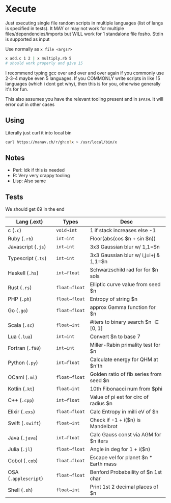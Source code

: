 # Xecute

Just executing single file random scripts in multiple languages (list of langs is specified in tests). It MAY or may not work for multiple files/dependencies/imports but WILL work for 1 standalone file fosho. Stdin is supported as input

Use normally as `x file <args?>`

```sh
x add.c 1 2 | x multiply.rb 5
# should work properly and give 15
```

I recommend typing gcc over and over and over again if you commonly use 2-3-4 maybe even 5 languages. If you COMMONLY write scripts in like 15 languages (which i dont get why), then this is for you, otherwise generally it's for fun.

This also assumes you have the relevant tooling present and in `$PATH`. It will error out in other cases

## Using
Literally just curl it into local bin
```bash
curl https://manav.ch/r/gh:x?x > /usr/local/bin/x
```

<!-- ## Ideas
- Solve some specific navier stokes eq
- Solve some specific general relativity case
- Something with the 3-body problem
- Calc e
- Calc euler-mascheroni constant
- Omega constant by iterating over Oe^O = 1 -->

## Notes
- Perl: Idk if this is needed
- R: Very very crappy tooling
- Lisp: Also same

## Tests
We should get 69 in the end

| Lang (.ext)        | Types         | Desc                                     |
|--------------------|---------------|------------------------------------------|
| c (`.c`)           | `void→int`    | 1 if stack increases else -1             |
| Ruby (`.rb`)       | `int→int`     | Floor(abs(cos $n + sin $n))              |
| Javascript (`.js`) | `int→int`     | 3x3 Gaussian blur w/ 1,1=$n              |
| Typescript (`.ts`) | `int→int`     | 3x3 Gaussian blur w/ i,j=i+j &amp; 1,1=$n|
| Haskell (`.hs`)    | `int→float`    | Schwarzschild rad for for $n sols        |
| Rust (`.rs`)       | `float→float`   | Elliptic curve value from seed $n        |
| PHP (`.ph`)        | `float→float`   | Entropy of string  $n                    |
| Go (`.go`)         | `float→float`   | approx Gamma function for $n             |
| Scala (`.sc`)      | `float→int`    | #iters to binary search $n $\in [0,1]$   |
| Lua (`.lua`)       | `int→int`     | Convert $n to base 7                     |
| Fortran (`.f90`)   | `int→int`     | Miller-Rabin primality test for $n       |
| Python (`.py`)     | `int→float`    | Calculate energy for QHM at $n'th        |
| OCaml (`.ml`)      | `float→float`   | Golden ratio of fib series from seed $n   |
| Kotlin (`.kt`)     | `float→int`    | 10th Fibonacci num from $phi             |
| C++ (`.cpp`)       | `int→float`    | Value of pi est for circ of radius $n    |
| Elixir (`.exs`)    | `float→float`   | Calc Entropy in milli eV of $n           |
| Swift (`.swift`)   | `float→int`    | Check if -1 + i($n)  is Mandelbrot       |
| Java (`.java`)     | `int→float`    | Calc Gauss const via AGM for $n iters    |
| Julia (`.jl`)      | `float→float`   | Angle in deg for 1 + i($n)               |
| Cobol (`.cob`)     | `float→float`   | Escape vel for planet $n * Earth mass    |
|OSA (`.applescript`)| `float→float`   | Benford Probabaility of $n 1st char      |
|Shell (`.sh`)       | `float→int`    | Print 1st 2 decimal places of $n         |